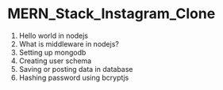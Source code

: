 # MERN_Stack_Instagram_Clone
1. Hello world in nodejs
2. What is middleware in nodejs?
3. Setting up mongodb
4. Creating user schema
5. Saving or posting data in database
6. Hashing password using bcryptjs

